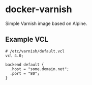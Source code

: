 # docker-varnish

Simple Varnish image based on Alpine.

## Example VCL

```
# /etc/varnish/default.vcl
vcl 4.0;

backend default {
  .host = "some.domain.net";
  .port = "80";
}
```
